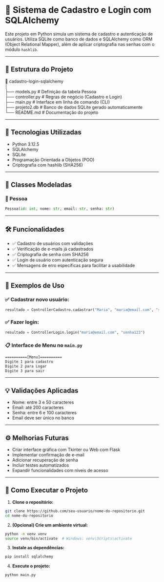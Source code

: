 # 🔐 Sistema de Cadastro e Login com SQLAlchemy

Este projeto em Python simula um sistema de cadastro e autenticação de usuários. Utiliza SQLite como banco de dados e SQLAlchemy como ORM (Object Relational Mapper), além de aplicar criptografia nas senhas com o módulo `hashlib`.

---

## 📁 Estrutura do Projeto

📂 cadastro-login-sqlalchemy  
│  
├── models.py          # Definição da tabela Pessoa  
├── controller.py      # Regras de negócio (Cadastro e Login)  
├── main.py            # Interface em linha de comando (CLI)  
├── projeto2.db        # Banco de dados SQLite gerado automaticamente  
└── README.md          # Documentação do projeto  

---

## 🧠 Tecnologias Utilizadas

- Python 3.12.5  
- SQLAlchemy  
- SQLite  
- Programação Orientada a Objetos (POO)  
- Criptografia com hashlib (SHA256)  

---

## 📌 Classes Modeladas

### 🧍 Pessoa  
```python
Pessoa(id: int, nome: str, email: str, senha: str)
```

---

## 🛠️ Funcionalidades

- ✅ Cadastro de usuários com validações
- ✅ Verificação de e-mails já cadastrados
- ✅ Criptografia de senha com SHA256
- ✅ Login de usuário com autenticação segura
- ✅ Mensagens de erro específicas para facilitar a usabilidade

---

## 🧪 Exemplos de Uso

### ✅ Cadastrar novo usuário:
```python
resultado = ControllerCadastro.cadastrar("Maria", "maria@email.com", "senha123")
```

### ✅ Fazer login:
```python
resultado = ControllerLogin.login("maria@email.com", "senha123")
```

### 📋 Interface de Menu no `main.py`
```bash
==========[Menu]==========
Digite 1 para cadastro
Digite 2 para Logar
Digite 3 para sair
```

---

## 💡 Validações Aplicadas

- Nome: entre 3 e 50 caracteres
- Email: até 200 caracteres
- Senha: entre 6 e 100 caracteres
- Email deve ser único no banco

---

## ⚙️ Melhorias Futuras

- Criar interface gráfica com Tkinter ou Web com Flask
- Implementar confirmação de e-mail
- Adicionar recuperação de senha
- Incluir testes automatizados
- Expandir funcionalidades com níveis de acesso

---

## 🚀 Como Executar o Projeto

1. **Clone o repositório:**
```bash
git clone https://github.com/seu-usuario/nome-do-repositorio.git
cd nome-do-repositorio
```

2. **(Opcional) Crie um ambiente virtual:**
```bash
python -m venv venv
source venv/bin/activate  # Windows: venv\Scripts\activate
```

3. **Instale as dependências:**
```bash
pip install sqlalchemy
```

4. **Execute o projeto:**
```bash
python main.py
```
